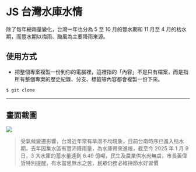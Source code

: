 # JS 台灣水庫水情

除了每年總雨量變化，台灣一年也分為 5 至 10 月的豐水期和 11 月至 4 月的枯水期，而豐水期以梅雨、颱風為主要降雨來源。

## 使用方式
- 把整個專案複製一份到你的電腦裡，這裡指的「內容」不是只有檔案，而是指所有整個專案的歷史紀錄、分支、標籤等內容都會複製一份下來。
```sh
$ git clone
```

----

## 畫面截圖
![](https://i.imgur.com/ebC4goe.png)
> 受氣候變遷影響，台灣近年常有旱澇不均現象，目前台南時序已進入枯水期，去年因集水區有豐沛降雨量，為水庫帶來進帳，截至今 2025 年 1 月 9 日，3 大水庫的蓄水量達到 6.49 億噸，民生及農業供水尚無虞，市長黃偉哲特別提醒，有水當思無水之苦，民眾仍務必維持節水好習慣
